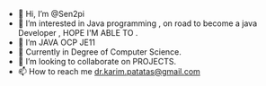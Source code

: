 - 👋 Hi, I’m @Sen2pi
- 👀 I’m interested in Java programming , on road to become a java Developer , HOPE I'M ABLE TO .
- 🌱 I’m JAVA OCP JE11
- 🌱 Currently in Degree of Computer Science.
- 💞️ I’m looking to collaborate on PROJECTS.
- 📫 How to reach me dr.karim.patatas@gmail.com

<!---
Sen2pi/Sen2pi is a ✨ special ✨ repository because its `README.md` (this file) appears on your GitHub profile.
You can click the Preview link to take a look at your changes.
--->
